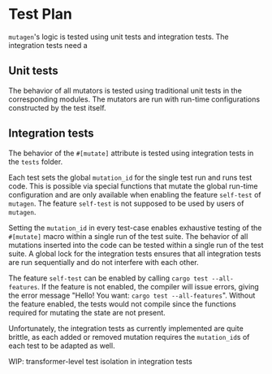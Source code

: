 # Test Plan

`mutagen`'s logic is tested using unit tests and integration tests. The integration tests need a

## Unit tests

The behavior of all mutators is tested using traditional unit tests in the corresponding modules. The mutators are run with run-time configurations constructed by the test itself.

## Integration tests

The behavior of the `#[mutate]` attribute is tested using integration tests in the `tests` folder.

Each test sets the global `mutation_id` for the single test run and runs test code. This is possible via special functions that mutate the global run-time configuration and are only available when enabling the feature `self-test` of `mutagen`. The feature `self-test` is not supposed to be used by users of `mutagen`.

Setting the `mutation_id` in every test-case enables exhaustive testing of the `#[mutate]` macro within a single run of the test suite. The behavior of all mutations inserted into the code can be tested within a single run of the test suite. A global lock for the integration tests ensures that all integration tests are run sequentially and do not interfere with each other.

The feature `self-test` can be enabled by calling `cargo test --all-features`. If the feature is not enabled, the compiler will issue errors, giving the error message "Hello! You want: `cargo test --all-features`". Without the feature enabled, the tests would not compile since the functions required for mutating the state are not present.

Unfortunately, the integration tests as currently implemented are quite brittle, as each added or removed mutation requires the `mutation_id`s of each test to be adapted as well.

WIP: transformer-level test isolation in integration tests
